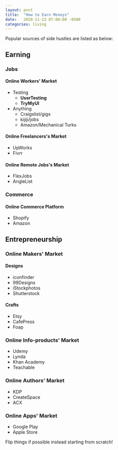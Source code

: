 ```yaml
---
layout: post
title:  "How to Earn Moneys"
date:   2020-11-23 07:00:00 -0500
categories: living
---
```


Popular sources of side hustles are listed as below:

## Earning

### Jobs

#### Online Workers' Market

* Testing
  * **UserTesting**
  * **TryMyUI**
* Anything
  * Craigslist/gigs
  * kijiji/jobs
  * Amazon/Mechanical Turks

#### Online Freelancers's Market

* UpWorks
* Fivrr

#### Online Remote Jobs's Market

* FlexJobs
* AngleList

### Commerce

#### Online Commerce Platform

* Shopify
* Amazon

## Entrepreneurship

### Online Makers' Market

#### Designs

* iconfinder
* 99Designs
* iStockphotos
* Shutterstock

#### Crafts

* Etsy
* CafePress
* Foap

### Online Info-products' Market

* Udemy
* Lynda
* Khan Academy
* Teachable

### Online Authors' Market

* KDP
* CreateSpace
* ACX

### Online Apps' Market

* Google Play
* Apple Store

Flip things if possible instead starting from scratch!

[#FDA4DD]: https://www.entrepreneur.com/article/293954
[#96FE6F]: https://www.sidehustlenation.com/ideas/
